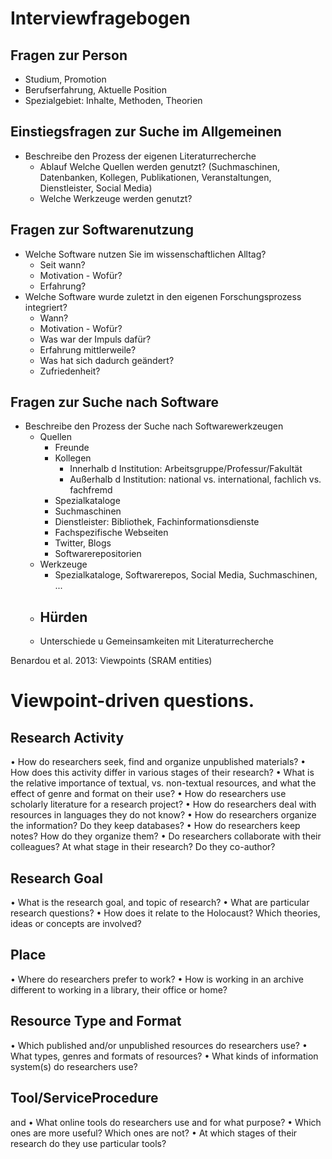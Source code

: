 # Interviewfragebogen
## Fragen zur Person
- Studium, Promotion
- Berufserfahrung, Aktuelle Position
- Spezialgebiet: Inhalte, Methoden, Theorien

## Einstiegsfragen zur Suche im Allgemeinen
- Beschreibe den Prozess der eigenen Literaturrecherche
  - Ablauf
    Welche Quellen werden genutzt? (Suchmaschinen, Datenbanken, Kollegen, Publikationen, Veranstaltungen, Dienstleister, Social Media)
  - Welche Werkzeuge werden genutzt?

## Fragen zur Softwarenutzung
- Welche Software nutzen Sie im wissenschaftlichen Alltag?
  - Seit wann?
  - Motivation - Wofür?
  - Erfahrung?
- Welche Software wurde zuletzt in den eigenen Forschungsprozess integriert?
  - Wann?
  - Motivation - Wofür?
  - Was war der Impuls dafür?
  - Erfahrung mittlerweile?
  - Was hat sich dadurch geändert?
  - Zufriedenheit?

## Fragen zur Suche nach Software

* Beschreibe den Prozess der Suche nach Softwarewerkzeugen
  * Quellen
    - Freunde
    - Kollegen
      - Innerhalb d Institution: Arbeitsgruppe/Professur/Fakultät
      - Außerhalb d Institution: national vs. international, fachlich vs. fachfremd
    - Spezialkataloge
    - Suchmaschinen
    - Dienstleister: Bibliothek, Fachinformationsdienste
    - Fachspezifische Webseiten
    - Twitter, Blogs
    - Softwarerepositorien
  * Werkzeuge
    - Spezialkataloge, Softwarerepos, Social Media, Suchmaschinen, ...
  * Hürden
    -
  * Unterschiede u Gemeinsamkeiten mit Literaturrecherche


Benardou et al. 2013:
Viewpoints (SRAM entities)

# Viewpoint-driven questions.
## Research Activity
• How do researchers seek, find and organize unpublished
materials?
• How does this activity differ in various stages of their research?
• What is the relative importance of textual, vs. non-textual
resources, and what the effect of genre and format on their use?
• How do researchers use scholarly literature for a research
project?
• How do researchers deal with resources in languages they do not
know?
• How do researchers organize the information? Do they keep
databases?
• How do researchers keep notes? How do they organize them?
• Do researchers collaborate with their colleagues? At what stage
in their research? Do they co-author?

## Research Goal
• What is the research goal, and topic of research?
• What are particular research questions?
• How does it relate to the Holocaust? Which theories, ideas or
concepts are involved?

## Place
• Where do researchers prefer to work?
• How is working in an archive different to working in a library,
their office or home?

## Resource Type and Format
• Which published and/or unpublished resources do researchers
use?
• What types, genres and formats of resources?
• What kinds of information system(s) do researchers use?

## Tool/ServiceProcedure
and
• What online tools do researchers use and for what purpose?
• Which ones are more useful? Which ones are not?
• At which stages of their research do they use particular tools?
